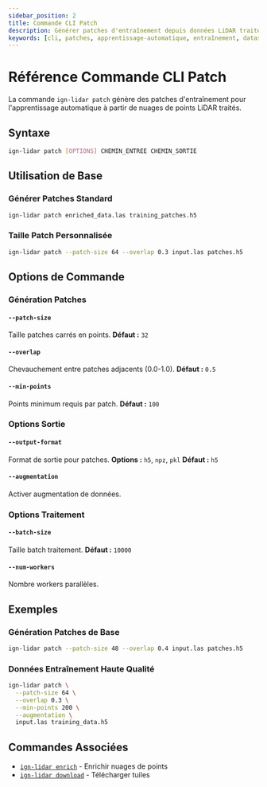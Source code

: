 ```yaml
---
sidebar_position: 2
title: Commande CLI Patch
description: Générer patches d'entraînement depuis données LiDAR traitées
keywords: [cli, patches, apprentissage-automatique, entraînement, dataset]
---
```


# Référence Commande CLI Patch

La commande `ign-lidar patch` génère des patches d'entraînement pour l'apprentissage automatique à partir de nuages de points LiDAR traités.

## Syntaxe

```bash
ign-lidar patch [OPTIONS] CHEMIN_ENTREE CHEMIN_SORTIE
```

## Utilisation de Base

### Générer Patches Standard

```bash
ign-lidar patch enriched_data.las training_patches.h5
```

### Taille Patch Personnalisée

```bash
ign-lidar patch --patch-size 64 --overlap 0.3 input.las patches.h5
```

## Options de Commande

### Génération Patches

#### `--patch-size`

Taille patches carrés en points.
**Défaut :** `32`

#### `--overlap`

Chevauchement entre patches adjacents (0.0-1.0).
**Défaut :** `0.5`

#### `--min-points`

Points minimum requis par patch.
**Défaut :** `100`

### Options Sortie

#### `--output-format`

Format de sortie pour patches.
**Options :** `h5`, `npz`, `pkl`
**Défaut :** `h5`

#### `--augmentation`

Activer augmentation de données.

### Options Traitement

#### `--batch-size`

Taille batch traitement.
**Défaut :** `10000`

#### `--num-workers`

Nombre workers parallèles.

## Exemples

### Génération Patches de Base

```bash
ign-lidar patch --patch-size 48 --overlap 0.4 input.las patches.h5
```

### Données Entraînement Haute Qualité

```bash
ign-lidar patch \
  --patch-size 64 \
  --overlap 0.3 \
  --min-points 200 \
  --augmentation \
  input.las training_data.h5
```

## Commandes Associées

- [`ign-lidar enrich`](./cli-enrich.md) - Enrichir nuages de points
- [`ign-lidar download`](./cli-download.md) - Télécharger tuiles
